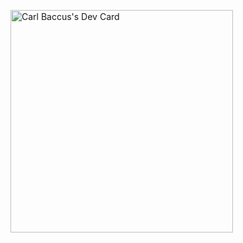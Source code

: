 <a href="https://app.daily.dev/cjbaccus"><img src="https://api.daily.dev/devcards/v2/KeRhu6Bjug1NlhP2gnHZI.png?r=lkv&type=default" width="356" alt="Carl Baccus's Dev Card"/></a>
